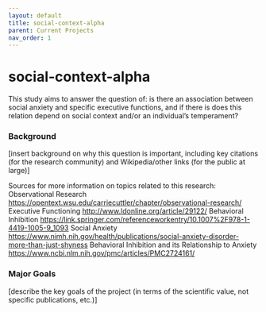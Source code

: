 ```yaml
---
layout: default
title: social-context-alpha
parent: Current Projects
nav_order: 1
---
```


# social-context-alpha

This study aims to answer the question of: is there an association between social anxiety and specific executive functions, and if there is does this relation depend on social context and/or an individual’s temperament?

### Background

[insert background on why this question is important, including key citations (for the research community) and Wikipedia/other links (for the public at large)]

Sources for more information on topics related to this research:
Observational Research
	https://opentext.wsu.edu/carriecuttler/chapter/observational-research/
Executive Functioning
	http://www.ldonline.org/article/29122/
Behavioral Inhibition
	https://link.springer.com/referenceworkentry/10.1007%2F978-1-4419-1005-9_1093
Social Anxiety
	https://www.nimh.nih.gov/health/publications/social-anxiety-disorder-more-than-just-shyness
Behavioral Inhibition and its Relationship to Anxiety
	https://www.ncbi.nlm.nih.gov/pmc/articles/PMC2724161/

### Major Goals

[describe the key goals of the project (in terms of the scientific value, not specific publications, etc.)]
